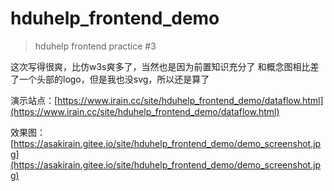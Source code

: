 # hduhelp_frontend_demo

> hduhelp frontend practice #3

这次写得很爽，比仿w3s爽多了，当然也是因为前置知识充分了
和概念图相比差了一个头部的logo，但是我也没svg，所以还是算了

演示站点：[https://www.irain.cc/site/hduhelp_frontend_demo/dataflow.html](https://www.irain.cc/site/hduhelp_frontend_demo/dataflow.html)

效果图：[https://asakirain.gitee.io/site/hduhelp_frontend_demo/demo_screenshot.jpg](https://asakirain.gitee.io/site/hduhelp_frontend_demo/demo_screenshot.jpg)